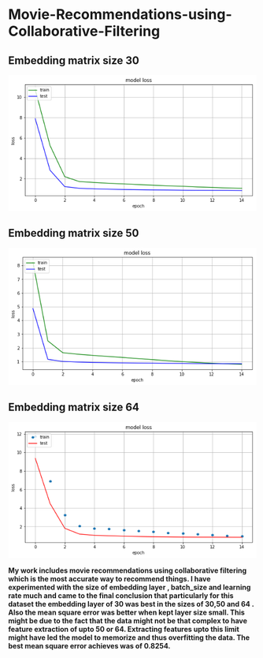 # Movie-Recommendations-using-Collaborative-Filtering

## Embedding matrix size 30
![curve1](embedding30.png) 
## Embedding matrix size 50
![curve2](embedding50.png) 
## Embedding matrix size 64
![curve3](embedding64.png)

**My work includes movie recommendations using collaborative filtering which is the most accurate way to recommend things. I have experimented with the size of embedding layer , batch_size and learning rate much and came to the final conclusion that particularly for this dataset the embedding layer of 30 was best in the sizes of 30,50 and 64 . Also the mean square error was better when kept layer size small. This might be due to the fact that the data might not be that complex to have feature extraction of upto 50 or 64. Extracting features upto this limit might have led the model to memorize and thus overfitting the data. The best mean square error achieves was of 0.8254.**
